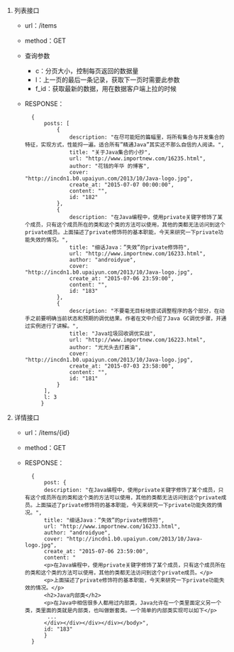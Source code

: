 1. 列表接口 
    * url：/items
    * method：GET
    * 查询参数
        * c：分页大小，控制每页返回的数据量
        * l：上一页的最后一条记录，获取下一页时需要此参数
        * f_id：获取最新的数据，用在数据客户端上拉的时候
    * RESPONSE：
        
            {
                posts: [
                    {
                        description: "在尽可能短的篇幅里，将所有集合与并发集合的特征，实现方式，性能捋一遍。适合所有”精通Java”其实还不那么自信的人阅读。",
                        title: "关于Java集合的小抄",
                        url: "http://www.importnew.com/16235.html",
                        author: "花钱的年华 的博客",
                        cover: "http://incdn1.b0.upaiyun.com/2013/10/Java-logo.jpg",
                        create_at: "2015-07-07 00:00:00",
                        content: "",
                        id: "182"
                    },
                    {
                        description: "在Java编程中，使用private关键字修饰了某个成员，只有这个成员所在的类和这个类的方法可以使用，其他的类都无法访问到这个private成员。上面描述了private修饰符的基本职能，今天来研究一下private功能失效的情况。",
                        title: "细话Java：”失效”的private修饰符",
                        url: "http://www.importnew.com/16233.html",
                        author: "androidyue",
                        cover: "http://incdn1.b0.upaiyun.com/2013/10/Java-logo.jpg",
                        create_at: "2015-07-06 23:59:00",
                        content: "",
                        id: "183"
                    },
                    {
                        description: "不要毫无目标地尝试调整程序的各个部分，在动手之前要明确当前状态和预期的调优结果。作者在文中介绍了Java GC调优步骤，并通过实例进行了讲解。",
                        title: "Java垃圾回收调优实战",
                        url: "http://www.importnew.com/16223.html",
                        author: "光光头去打酱油",
                        cover: "http://incdn1.b0.upaiyun.com/2013/10/Java-logo.jpg",
                        create_at: "2015-07-03 23:58:00",
                        content: "",
                        id: "181"
                    }
                ],
                l: 3
               }
2. 详情接口  
    * url：/items/{id}
    * method：GET
    * RESPONSE：
        
            {
                post: {
                description: "在Java编程中，使用private关键字修饰了某个成员，只有这个成员所在的类和这个类的方法可以使用，其他的类都无法访问到这个private成员。上面描述了private修饰符的基本职能，今天来研究一下private功能失效的情况。",
                title: "细话Java：”失效”的private修饰符",
                url: "http://www.importnew.com/16233.html",
                author: "androidyue",
                cover: "http://incdn1.b0.upaiyun.com/2013/10/Java-logo.jpg",
                create_at: "2015-07-06 23:59:00",
                content: "
                <p>在Java编程中，使用private关键字修饰了某个成员，只有这个成员所在的类和这个类的方法可以使用，其他的类都无法访问到这个private成员。</p>
                <p>上面描述了private修饰符的基本职能，今天来研究一下private功能失效的情况。</p>
                <h2>Java内部类</h2>
                <p>在Java中相信很多人都用过内部类，Java允许在一个类里面定义另一个类，类里面的类就是内部类，也叫做嵌套类。一个简单的内部类实现可以如下</p>
                 ...                
                </div></div></div></div></body>",
                id: "183"
                }
            }
                    